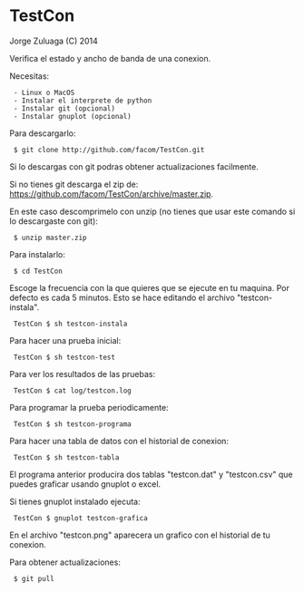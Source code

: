 TestCon
=======
Jorge Zuluaga (C) 2014

Verifica el estado y ancho de banda de una conexion.

Necesitas:

     - Linux o MacOS
     - Instalar el interprete de python
     - Instalar git (opcional)
     - Instalar gnuplot (opcional)

Para descargarlo:

     $ git clone http://github.com/facom/TestCon.git

Si lo descargas con git podras obtener actualizaciones facilmente.

Si no tienes git descarga el zip de:
https://github.com/facom/TestCon/archive/master.zip.

En este caso descomprimelo con unzip (no tienes que usar este comando
si lo descargaste con git):

     $ unzip master.zip      

Para instalarlo: 

     $ cd TestCon

Escoge la frecuencia con la que quieres que se ejecute en tu maquina.
Por defecto es cada 5 minutos.  Esto se hace editando el archivo
"testcon-instala".

     TestCon $ sh testcon-instala

Para hacer una prueba inicial:
     
     TestCon $ sh testcon-test

Para ver los resultados de las pruebas:

     TestCon $ cat log/testcon.log

Para programar la prueba periodicamente:

     TestCon $ sh testcon-programa

Para hacer una tabla de datos con el historial de conexion:

     TestCon $ sh testcon-tabla

El programa anterior producira dos tablas "testcon.dat" y
"testcon.csv" que puedes graficar usando gnuplot o excel.

Si tienes gnuplot instalado ejecuta:

     TestCon $ gnuplot testcon-grafica

En el archivo "testcon.png" aparecera un grafico con el historial de
tu conexion.

Para obtener actualizaciones:

     $ git pull

 